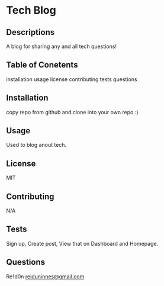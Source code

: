 # Tech Blog

  ## Descriptions
A blog for sharing any and all tech questions!

## Table of Conetents
installation
usage
license
contributing
tests
questions 

## Installation
copy repo from github and clone into your own repo :)

## Usage
Used to blog anout tech.

## License 
MIT

## Contributing
N/A

## Tests
Sign up, Create post, View that on Dashboard and Homepage.

## Questions
Re1d0n
reiduninnes@gmail.com
